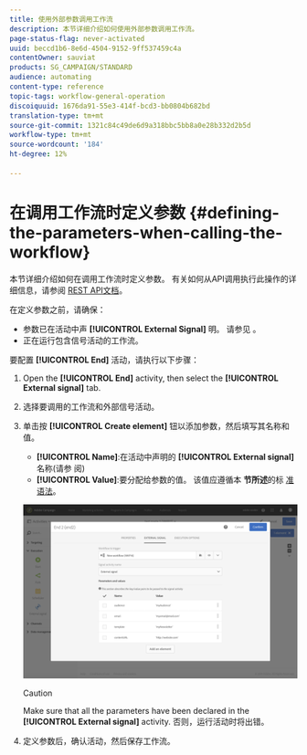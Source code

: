 ```yaml
---
title: 使用外部参数调用工作流
description: 本节详细介绍如何使用外部参数调用工作流。
page-status-flag: never-activated
uuid: beccd1b6-8e6d-4504-9152-9ff537459c4a
contentOwner: sauviat
products: SG_CAMPAIGN/STANDARD
audience: automating
content-type: reference
topic-tags: workflow-general-operation
discoiquuid: 1676da91-55e3-414f-bcd3-bb0804b682bd
translation-type: tm+mt
source-git-commit: 1321c84c49de6d9a318bbc5bb8a0e28b332d2b5d
workflow-type: tm+mt
source-wordcount: '184'
ht-degree: 12%

---
```



# 在调用工作流时定义参数 {#defining-the-parameters-when-calling-the-workflow}

本节详细介绍如何在调用工作流时定义参数。 有关如何从API调用执行此操作的详细信息，请参阅 [REST API文档](../../api/using/triggering-a-signal-activity.md)。

在定义参数之前，请确保：

* 参数已在活动中声 **[!UICONTROL External Signal]** 明。 请参见 [](../../automating/using/declaring-parameters-external-signal.md)。
* 正在运行包含信号活动的工作流。

要配置 **[!UICONTROL End]** 活动，请执行以下步骤：

1. Open the **[!UICONTROL End]** activity, then select the **[!UICONTROL External signal]** tab.
1. 选择要调用的工作流和外部信号活动。
1. 单击按 **[!UICONTROL Create element]** 钮以添加参数，然后填写其名称和值。

   * **[!UICONTROL Name]**:在活动中声明的 **[!UICONTROL External signal]** 名称(请参 [](../../automating/using/declaring-parameters-external-signal.md)阅)
   * **[!UICONTROL Value]**:要分配给参数的值。 该值应遵循本 **节所述**&#x200B;的标 [准语法](../../automating/using/advanced-expression-editing.md#standard-syntax)。

   ![](assets/extsignal_definingparameters_2.png)

   >[!CAUTION]
   >
   >Make sure that all the parameters have been declared in the **[!UICONTROL External signal]** activity. 否则，运行活动时将出错。

1. 定义参数后，确认活动，然后保存工作流。
